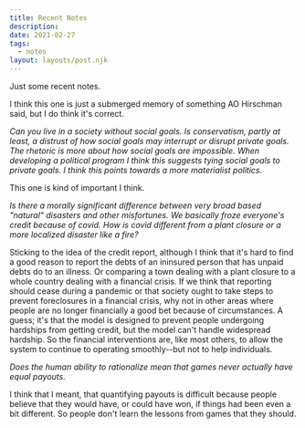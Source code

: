 ```yaml
---
title: Recent Notes
description: 
date: 2021-02-27
tags:
  - notes 
layout: layouts/post.njk
---
```


Just some recent notes.

I think this one is just a submerged memory of something AO Hirschman said, but I do think it's correct.

_Can you live in a society without social goals. Is conservatism, partly at least, a distrust of how social goals may interrupt or disrupt private goals. The rhetoric is more about how social goals are impossible. When developing a political program I think this suggests tying social goals to private goals. I think this points towards a more materialist politics._

This one is kind of important I think.

_Is there a morally significant difference between very broad based "natural" disasters and other misfortunes. We basically froze everyone's credit because of covid. How is covid different from a plant closure or a more localized disaster like a fire?_

Sticking to the idea of the credit report, although I think that it's hard to find a good reason to report the debts of an ininsured person that has unpaid debts do to an illness. Or comparing a town dealing with a plant closure to a whole country dealing with a financial crisis. If we think that reporting should cease during a pandemic or that society ought to take steps to prevent foreclosures in a financial crisis, why not in other areas where people are no longer financially a good bet because of circumstances. A guess; it's that the model is designed to prevent people undergoing hardships from getting credit, but the model can't handle widespread hardship. So the financial interventions are, like most others, to allow the system to continue to operating smoothly--but not to help individuals. 


_Does the human ability to rationalize mean that games never actually have equal payouts._

I think that I meant, that quantifying payouts is difficult because people believe that they would have, or could have won, if things had been even a bit different. So people don't learn the lessons from games that they should.







